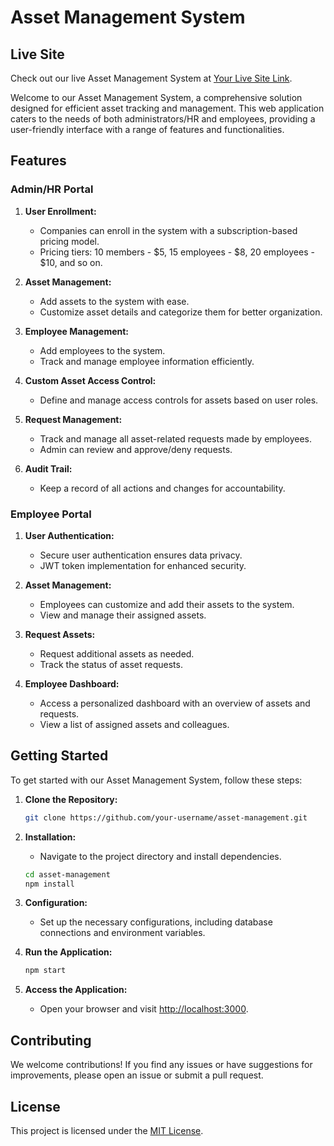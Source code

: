 # Asset Management System

## Live Site

Check out our live Asset Management System at [Your Live Site Link]( https://smart-asset-managment.web.app/).

Welcome to our Asset Management System, a comprehensive solution designed for efficient asset tracking and management. This web application caters to the needs of both administrators/HR and employees, providing a user-friendly interface with a range of features and functionalities.

## Features

### Admin/HR Portal

1. **User Enrollment:**
    - Companies can enroll in the system with a subscription-based pricing model.
    - Pricing tiers: 10 members - $5, 15 employees - $8, 20 employees - $10, and so on.

2. **Asset Management:**
    - Add assets to the system with ease.
    - Customize asset details and categorize them for better organization.
    
3. **Employee Management:**
    - Add employees to the system.
    - Track and manage employee information efficiently.

4. **Custom Asset Access Control:**
    - Define and manage access controls for assets based on user roles.

5. **Request Management:**
    - Track and manage all asset-related requests made by employees.
    - Admin can review and approve/deny requests.

6. **Audit Trail:**
    - Keep a record of all actions and changes for accountability.

### Employee Portal

1. **User Authentication:**
    - Secure user authentication ensures data privacy.
    - JWT token implementation for enhanced security.

2. **Asset Management:**
    - Employees can customize and add their assets to the system.
    - View and manage their assigned assets.

3. **Request Assets:**
    - Request additional assets as needed.
    - Track the status of asset requests.

4. **Employee Dashboard:**
    - Access a personalized dashboard with an overview of assets and requests.
    - View a list of assigned assets and colleagues.

## Getting Started

To get started with our Asset Management System, follow these steps:

1. **Clone the Repository:**
    ```bash
    git clone https://github.com/your-username/asset-management.git
    ```

2. **Installation:**
    - Navigate to the project directory and install dependencies.
    ```bash
    cd asset-management
    npm install
    ```

3. **Configuration:**
    - Set up the necessary configurations, including database connections and environment variables.

4. **Run the Application:**
    ```bash
    npm start
    ```

5. **Access the Application:**
    - Open your browser and visit [http://localhost:3000](http://localhost:3000).



## Contributing

We welcome contributions! If you find any issues or have suggestions for improvements, please open an issue or submit a pull request.

## License

This project is licensed under the [MIT License](LICENSE).

